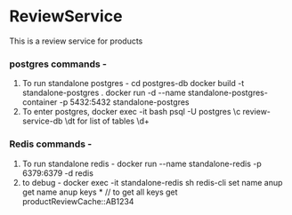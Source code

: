 

# ReviewService
This is a review service for products

### postgres commands - 
1) To run standalone postgres -
cd postgres-db
docker build -t standalone-postgres .
docker run -d --name standalone-postgres-container -p 5432:5432 standalone-postgres
2) To enter postgres,
docker exec -it <containerID> bash
psql -U postgres
\c review-service-db
\dt for list of tables
\d+ <table-name>

### Redis commands -
1) To run standalone redis - 
docker run --name standalone-redis -p 6379:6379 -d redis
2) to debug -
docker exec -it standalone-redis sh
redis-cli
set name anup
get name anup
keys * // to get all keys
get productReviewCache::AB1234

